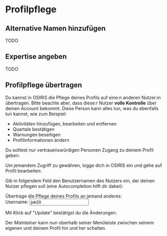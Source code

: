 # Profilpflege

## Alternative Namen hinzufügen

TODO

## Expertise angeben

TODO

## Profilpflege übertragen

Du kannst in OSIRIS die Pflege deines Profils auf eine:n anderen Nutzer:in übertragen.
Bitte beachte aber, dass diese:r Nutzer **volle Kontrolle** über deinen Account bekommt. Diese Person kann alles tun, was du ebenfalls tun kannst, wie zum Beispiel:

- Aktivitäten hinzufügen, bearbeiten und entfernen
- Quartale bestätigen
- Warnungen beseitigen
- Profilinformationen ändern

Du solltest nur vertrauenswürdigen Personen Zugang zu deinem Profil geben.

Um jemandem Zugriff zu gewähren, logge dich in OSIRIS ein und gehe auf Profil bearbeiten:

<div class="demo">
    <div class="btn-group btn-group-lg">
        <span class="btn" data-toggle="tooltip" data-title="Aktivität hinzufügen">
            <i class="icon-activity-plus text-osiris ph-fw"></i>
        </span>
        <span class="btn" data-toggle="tooltip" data-title="Mein Jahr">
            <i class="ph ph-calendar text-success ph-fw"></i>
        </span>
        <span class="btn" data-toggle="tooltip" data-title="Meine Aktivitäten ">
            <i class="icon-activity-user text-primary ph-fw"></i>
        </span>
        <span class="btn active" data-toggle="tooltip" data-title="Bearbeite Profil">
            <i class="ph ph-user-list text-muted ph-fw"></i>
        </span>
        <span class="btn" data-toggle="tooltip" data-title="Meine Errungenschaften">
            <i class="ph ph-trophy text-signal ph-fw"></i>
        </span>
        <span class="btn" data-toggle="tooltip" data-title="Mein Koautoren-Netzwerk">
            <i class="ph ph-chart-network text-osiris ph-fw"></i>
        </span>
    </div>
</div>


Gib in folgendem Feld den Benutzernamen des Nutzers ein, der deinen Nutzer pflegen soll (eine
Autocompletion hilft dir dabei):
<div class="demo">
    <div class="alert alert-danger">
        <div class="title">
            Übertrage die Pflege deines Profils an jemand anderes:
        </div>
        <div class="form-group form-inline mb-0">
            <label for="maintenance">Username:</label>
            <input type="text" list="user-list" name="values[maintenance]" id="maintenance"
                class="form-control" value="juk20">
        </div>
    </div>
</div>

Mit Klick auf "Update" bestätigst du die Änderungen.

Der *Maintainer* kann nun oberhalb seiner Menüleiste zwischen seinem eigenen und deinem Profil hin und her schalten.
